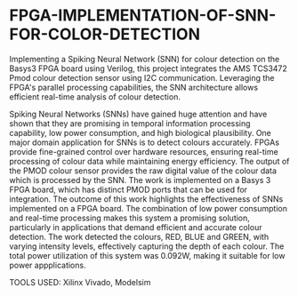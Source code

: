 # FPGA-IMPLEMENTATION-OF-SNN-FOR-COLOR-DETECTION

Implementing a Spiking Neural Network (SNN) for colour detection on the Basys3 FPGA board using Verilog, this project integrates the AMS TCS3472 Pmod colour detection sensor using I2C communication. Leveraging the FPGA's parallel processing capabilities, the SNN architecture allows efficient real-time analysis of colour detection.

Spiking Neural Networks (SNNs) have gained huge attention and have shown that they are promising in temporal information processing capability, low power consumption, and high biological plausibility. One major domain application for SNNs is to detect colours accurately. FPGAs provide fine-grained control over hardware resources, ensuring real-time processing of colour data while maintaining energy efficiency. The output of the PMOD colour sensor provides the raw digital value of the colour data which is processed by the SNN. The work is implemented on a Basys 3 FPGA board, which has distinct PMOD ports that can be used for integration. The outcome of this work highlights the effectiveness of SNNs implemented on a FPGA board. The combination of low power consumption and real-time processing makes this system a promising solution, particularly in applications that demand efficient and accurate colour detection. The work detected the colours, RED, BLUE and GREEN, with varying intensity levels, effectively capturing the depth of each colour. The total power utilization of this system was 0.092W, making it suitable for low power appplications.

TOOLS USED: Xilinx Vivado, Modelsim
